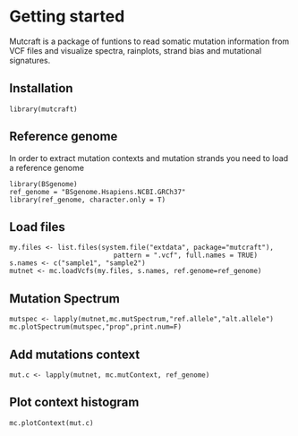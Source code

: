 # Getting started
Mutcraft is a package of funtions to read somatic mutation information from VCF files and visualize spectra, rainplots, strand bias and mutational signatures.

## Installation
```{r , message=FALSE, warning=FALSE}
library(mutcraft)
```



## Reference genome
In order to extract mutation contexts and mutation strands you need to load a reference genome

```{r, message=FALSE, warning=FALSE}
library(BSgenome)
ref_genome = "BSgenome.Hsapiens.NCBI.GRCh37"
library(ref_genome, character.only = T)
```



## Load files
```{r, message=FALSE, warning=FALSE}
my.files <- list.files(system.file("extdata", package="mutcraft"),
                          pattern = ".vcf", full.names = TRUE)
s.names <- c("sample1", "sample2")
mutnet <- mc.loadVcfs(my.files, s.names, ref.genome=ref_genome)
```

## Mutation Spectrum
```{r, message=FALSE, warning=FALSE, fig.width=7,fig.height=5}
mutspec <- lapply(mutnet,mc.mutSpectrum,"ref.allele","alt.allele")
mc.plotSpectrum(mutspec,"prop",print.num=F)
```

## Add mutations context
```{r, message=FALSE, warning=FALSE}
mut.c <- lapply(mutnet, mc.mutContext, ref_genome)
```

## Plot context histogram
```{r, message=FALSE, warning=FALSE, fig.width=7,fig.height=5}
mc.plotContext(mut.c)
```